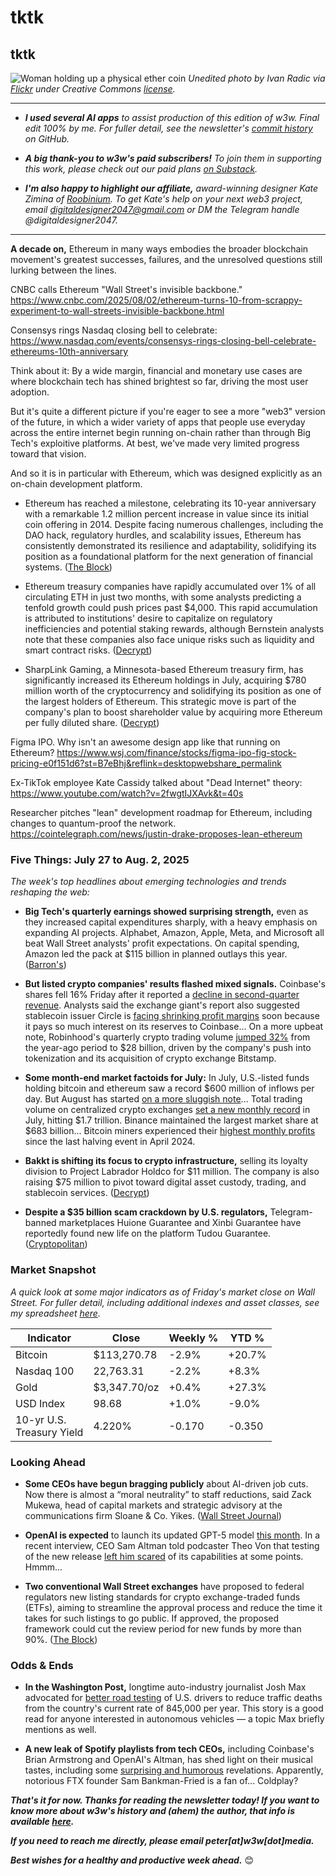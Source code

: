 # tktk
## tktk

![Woman holding up a physical ether coin](https://w3w.news/img/eth-1920.jpg)
*Unedited photo by Ivan Radic via [Flickr](https://www.flickr.com/people/26344495@N05/) under Creative Commons [license](https://creativecommons.org/licenses/by/2.0/).*

<hr>

- _**I used several AI apps** to assist production of this edition of w3w. Final edit 100% by me. For fuller detail, see the newsletter's [commit history](https://github.com/peteramckay/w3wnewsletter/commits) on GitHub._

- _**A big thank-you to w3w's paid subscribers!** To join them in supporting this work, please check out our paid plans [on Substack](https://w3wnews.substack.com/subscribe)._

- _**I'm also happy to highlight our affiliate,** award-winning designer Kate Zimina of [Roobinium](https://dribbble.com/roobinium). To get Kate's help on your next web3 project, email digitaldesigner2047@gmail.com or DM the Telegram handle @digitaldesigner2047._

<hr>

**A decade on,** Ethereum in many ways embodies the broader blockchain movement's greatest successes, failures, and the unresolved questions still lurking between the lines.

CNBC calls Ethereum "Wall Street's invisible backbone." https://www.cnbc.com/2025/08/02/ethereum-turns-10-from-scrappy-experiment-to-wall-streets-invisible-backbone.html

Consensys rings Nasdaq closing bell to celebrate: https://www.nasdaq.com/events/consensys-rings-closing-bell-celebrate-ethereums-10th-anniversary


Think about it: By a wide margin, financial and monetary use cases are where blockchain tech has shined brightest so far, driving the most user adoption.

But it's quite a different picture if you're eager to see a more "web3" version of the future, in which a wider variety of apps that people use everyday across the entire internet begin running on-chain rather than through Big Tech's exploitive platforms. At best, we've made very limited progress toward that vision.

And so it is in particular with Ethereum, which was designed explicitly as an on-chain development platform.  


<!-- Riff on Ethereum's 10th anniversary. -->

- Ethereum has reached a milestone, celebrating its 10-year anniversary with a remarkable 1.2 million percent increase in value since its initial coin offering in 2014. Despite facing numerous challenges, including the DAO hack, regulatory hurdles, and scalability issues, Ethereum has consistently demonstrated its resilience and adaptability, solidifying its position as a foundational platform for the next generation of financial systems. ([The Block](https://www.theblock.co/post/364947/10-years-on-ethereum-has-rebuilt-itself-time-and-again-without-compromising-on-its-values-community-members-say)) <!-- Draft news summary by Leo/Llama 3.1 8B -->

- Ethereum treasury companies have rapidly accumulated over 1% of all circulating ETH in just two months, with some analysts predicting a tenfold growth could push prices past $4,000. This rapid accumulation is attributed to institutions' desire to capitalize on regulatory inefficiencies and potential staking rewards, although Bernstein analysts note that these companies also face unique risks such as liquidity and smart contract risks. ([Decrypt](https://decrypt.co/332281/ethereum-treausry-10-percent-all-eth-standard-chartered)) <!-- Draft news summary by Leo/Llama 3.1 8B -->

- SharpLink Gaming, a Minnesota-based Ethereum treasury firm, has significantly increased its Ethereum holdings in July, acquiring $780 million worth of the cryptocurrency and solidifying its position as one of the largest holders of Ethereum. This strategic move is part of the company's plan to boost shareholder value by acquiring more Ethereum per fully diluted share. ([Decrypt](https://decrypt.co/332334/sharplink-gaming-drops-780-million-ethereum-july)) <!-- Draft news summary by Leo/Llama 3.1 8B -->

<!--

- Polygon, a leading Ethereum Layer 2 platform, suffered a one-hour outage due to a consensus bug that occurred when a validator left the network. The bug was promptly patched, and the network has since returned to normal, although users may still experience disruptions accessing various apps due to ongoing RPC issues. ([The Block](https://www.theblock.co/post/364913/polygon-suffers-hour-long-outage-weeks-after-complex-hard-fork)) <!-- Draft news summary by Leo/Llama 3.1 8B

-->

Figma IPO. Why isn't an awesome design app like that running on Ethereum? https://www.wsj.com/finance/stocks/figma-ipo-fig-stock-pricing-e0f151d6?st=B7eBhj&reflink=desktopwebshare_permalink

Ex-TikTok employee Kate Cassidy talked about "Dead Internet" theory: https://www.youtube.com/watch?v=2fwgtIJXAvk&t=40s

Researcher pitches "lean" development roadmap for Ethereum, including changes to quantum-proof the network. https://cointelegraph.com/news/justin-drake-proposes-lean-ethereum

<!--

<hr>

[![affiliate banner ad](https://w3w.news/img/affiliate-kz-letter.png)](
https://dribbble.com/roobinium)

<hr>

-->




### Five Things: July 27 to Aug. 2, 2025


*The week's top headlines about emerging technologies and trends reshaping the web:*


- **Big Tech's quarterly earnings showed surprising strength,** even as they increased capital expenditures sharply, with a heavy emphasis on expanding AI projects. Alphabet, Amazon, Apple, Meta, and Microsoft all beat Wall Street analysts' profit expectations. On capital spending, Amazon led the pack at $115 billion in planned outlays this year. ([Barron's](https://news.google.com/read/CBMifEFVX3lxTE4wb3BsQWg0YzZhSTEwWEQyeUNsQklZV045S20wV2Z5emlOdXV0c3o3VzNMWnYydDJiOGE2cGVleENIdU1QQW1LZm5uY3ViMmE5dm10OWhuYUsxZy1FcFgtTkZzU2lXVGpuUE5BLUFOX0tjSnVxVGEzRmZ0ckI?hl=en-US&gl=US&ceid=US%3Aen))

- **But listed crypto companies' results flashed mixed signals.**  Coinbase's shares fell 16% Friday after it reported a [decline in second-quarter revenue](https://www.theblock.co/post/365138/coinbase-reports-data-theft-cost-307-million-as-spot-volumes-and-revenue-dip-in-q2). Analysts said the exchange giant's report also suggested stablecoin issuer Circle is [facing shrinking profit margins](https://www.theblock.co/post/365302/coinbases-q2-earnings-point-to-shrinking-usdc-margins-for-circle-mizuho-says) soon because it pays so much interest on its reserves to Coinbase... On a more upbeat note, Robinhood's quarterly crypto trading volume [jumped 32%](https://www.theblock.co/post/364887/robinhoods-q2-crypto-volume-tokenization-bitstamp-deal) from the year-ago period to $28 billion, driven by the company's push into tokenization and its acquisition of crypto exchange Bitstamp.

- **Some month-end market factoids for July:** In July, U.S.-listed funds holding bitcoin and ethereum saw a record $600 million of inflows per day. But August has started [on a more sluggish note](https://www.theblock.co/post/365325/us-crypto-etfs-open-august-with-largest-outflows-in-months-following-record-breaking-july)... Total trading volume on centralized crypto exchanges [set a new monthly record](https://www.theblock.co/post/365199/crypto-exchange-volume-july) in July, hitting $1.7 trillion. Binance maintained the largest market share at $683 billion... Bitcoin miners experienced their [highest monthly profits](https://decrypt.co/333229/bitcoin-miner-profits-highest-monthly-mark-halving-jp-morgan) since the last halving event in April 2024.

- **Bakkt is shifting its focus to crypto infrastructure,** selling its loyalty division to Project Labrador Holdco for $11 million. The company is also raising $75 million to pivot toward digital asset custody, trading, and stablecoin services. ([Decrypt](https://decrypt.co/332368/bakkt-sheds-loyalty-division-as-it-doubles-down-on-crypto))

- **Despite a $35 billion scam crackdown by U.S. regulators,** Telegram-banned marketplaces Huione Guarantee and Xinbi Guarantee have reportedly found new life on the platform Tudou Guarantee. ([Cryptopolitan](https://www.cryptopolitan.com/telegram-banned-35b-scam-marketplaces-life/))

### Market Snapshot

*A quick look at some major indicators as of Friday's market close on Wall Street. For fuller detail, including additional indexes and asset classes, see my spreadsheet [here](https://docs.google.com/spreadsheets/d/11XuSerOv1DG7vFWAkwoXehOe4G4xDMm6LSNL7SAL4vA/edit?usp=sharing).*

<table>



  <thead>
    <tr>
      <th>Indicator</th>
      <th>Close</th>
      <th>Weekly %</th>
      <th>YTD %</th>
    </tr>
  </thead>

  <tbody>
   <tr>
     <td>Bitcoin</td>
     <td>$113,270.78</td>
     <td>-2.9%</td>
     <td>+20.7%</td>
   </tr>

   <tr>
     <td>Nasdaq 100</td>
     <td>22,763.31</td>
     <td>-2.2%</td>
     <td>+8.3%</td>
   </tr>

   <tr>
     <td>Gold</td>
     <td>$3,347.70/oz</td>
     <td>+0.4%</td>
     <td>+27.3%</td>
   </tr>

   <tr>
     <td>USD Index</td>
     <td>98.68</td>
     <td>+1.0%</td>
     <td>-9.0%</td>
   </tr>

   <tr>
     <td>10-yr U.S.<br> Treasury Yield</td>
     <td>4.220%</td>
     <td>-0.170</td>
     <td>-0.350</td>
   </tr>

</tbody>
</table>


### Looking Ahead

- **Some CEOs have begun bragging publicly** about AI-driven job cuts. Now there is almost a “moral neutrality” to staff reductions, said Zack Mukewa, head of capital markets and strategic advisory at the communications firm Sloane & Co. Yikes. ([Wall Street Journal](https://www.wsj.com/lifestyle/careers/layoff-business-strategy-reduce-staff-11796d66?st=2QS96N&reflink=desktopwebshare_permalink))

- **OpenAI is expected** to launch its updated GPT-5 model [this month](https://www.theverge.com/notepad-microsoft-newsletter/712950/openai-gpt-5-model-release-date-notepad). In a recent interview, CEO Sam Altman told podcaster Theo Von that testing of the new release [left him scared](https://www.youtube.com/watch?v=aYn8VKW6vXA) of its capabilities at some points. Hmmm...

- **Two conventional Wall Street exchanges** have proposed to federal regulators new listing standards for crypto exchange-traded funds (ETFs), aiming to streamline the approval process and reduce the time it takes for such listings to go public. If approved, the proposed framework could cut the review period for new funds by more than 90%. ([The Block](https://www.theblock.co/post/364923/cboe-bzx-proposes-streamline-crypto-etf-approvals-to-the-sec))

### Odds & Ends

- **In the Washington Post,** longtime auto-industry journalist Josh Max advocated for [better road testing](https://www.washingtonpost.com/opinions/2025/07/28/highway-deaths-reduce-drivers-ed/) of U.S. drivers to reduce traffic deaths from the country's current rate of 845,000 per year. This story is a good read for anyone interested in autonomous vehicles — a topic Max briefly mentions as well.

- **A new leak of Spotify playlists from tech CEOs,** including Coinbase's Brian Armstrong and OpenAI's Altman, has shed light on their musical tastes, including some [surprising and humorous](https://decrypt.co/333124/sbf-loves-coldplay-crypto-and-ai-leaders-spotify-playlists-leaked) revelations. Apparently, notorious FTX founder Sam Bankman-Fried is a fan of... Coldplay?

_**That's it for now. Thanks for reading the newsletter today! If you want to know more about w3w's history and (ahem) the author, that info is available [here](https://w3wnews.substack.com/about).**_

_**If you need to reach me directly, please email peter[at]w3w[dot]media.**_

_**Best wishes for a healthy and productive week ahead.**_ 😊
